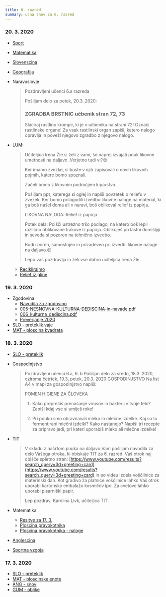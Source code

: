```yaml
---
title: 6. razred
summary: ucna snov za 6. razred
---
```


### 20. 3. 2020

* [Sport](sport/2020-03-20-sport.pdf)
* [Matematika](matematika/2020-03-20-utrjevanje.pdf)
* [Slovenscina](slovenscina/2020-03-20-preteklik-vaje.pdf)
* [Geografija](geografija/2020-03-20-geografija.pdf)
* Naravoslovje

    >Pozdravljeni učenci 6.a razreda
    >
    >Pošiljam delo za petek, 20.3. 2020:
    >
    >### ZGRADBA BRSTNIC učbenik stran 72, 73
    >Skiciraj rastlino krompir, ki je v učbeniku na strani 72! Označi rastlinske organe!
    >Za vsak rastlinski organ zapiši, katero nalogo opravlja in poveži njegovo zgradbo z njegovo nalogo.

* LUM:

    >Učiteljica Irena Žle si želi z vami, še naprej izvajati pouk likovne umetnosti na daljavo .Verjetno tudi vi?😊
    >
    >Ker imamo zvezke, si boste v njih zapisovali o novih likovnih pojmih, katere bomo spoznali. 
    >
    >Začeli bomo z likovnim področjem kiparstvo.
    >
    >Pošiljam ppt, katerega si oglej in napiši povzetek o reliefu v zvezek. Ker bomo prilagodili izvedbo likovne naloge na material, ki ga boš našel doma ali v naravi, boš oblikoval relief iz papirja.
    >
    >LIKOVNA NALOGA: Relief iz papirja
    >
    >Potek dela: Poišči ustrezno tršo podlago, na katero boš lepil različno oblikovane trakove iz papirja. Oblikuješ po lastni domišljiji in seveda si pozoren na tehnično izvedbo.  
    >
    >Bodi izviren, samostojen in prizadeven pri izvedbi likovne naloge na daljavo.😉
    >
    >Lepo vas pozdravlja in želi vse dobro učiteljica Irena Žle.

    * [Reciklirajmo](lum/reciklirajmo.pdf)
    * [Relief iz gline](lum/RELIEF_IZ_GLINE.pdf)

### 19. 3. 2020

* Zgodovina
    * [Navodila za zgodovino](zgodovina/2020-03-19-navodila.pdf)
    * [005-NESNOVNA-KULTURNA-DEDISCINA-in-navade.pdf](zgodovina/005-NESNOVNA-KULTURNA-DEDISCINA-in-navade.pdf)
    * [006_kulturna_dediscina.pdf](zgodovina/006_kulturna_dediscina.pdf)
    * [Preverjanje 2020](zgodovina/preverjanje_2020.pdf)
* [SLO - preteklik vaje](slovenscina/preteklik-vaje.pdf)
* [MAT - ploscina kvadrata](matematika/2020-03-19-ploscina-kvadrata.pdf)

### 18. 3. 2020

* [SLO - preteklik](slovenscina/preteklik-nadaljevanje.pdf)
* Gospodinjstvo

    > Pozdravljeni učenci 6.a, 6. b 
    > Pošiljan delo za sredo, 18.3. 2020, oziroma četrtek, 19.3, petek, 20.3. 2020 GOSPODINJSTVO
    > Na list A4 v mapi za gospodinjstvo napiši:
    > 
    > POMEN HIGIENE ZA ČLOVEKA
    > 1. Kako preprečiš prenašanje virusov in bakterij v tvoje telo?
    > Zapiši kdaj vse si umiješ roke!
    > 
    > 2. Pri pouku smo obravnavali mleko in mlečne izdelke.
    > Kaj so to fermentirani mlečni izdelki? Kako nastanejo?
    > Napiši tri recepte za pripravo jedi, pri kateri uporabiš mleko ali mlečne izdelke!

* TIT
    
    >V skladu z načrtom pouka na daljavo Vam pošiljam navodila za delo Vašega otroka, ki obiskuje TIT za 6. razred. 
    >Vaš otrok naj obišče spletno stran: [https://www.youtube.com/results?search_query=3d+greeting+card](https://www.youtube.com/results?search_query=3d+greeting+card) in po videu izdela voščilnico za materinski dan.
    >Kot gradivo za platnice voščilnice lahko Vaš otrok uporabi kartonsko embalažo kosmičev ipd. Za cvetove lahko uporabi pisarniški papir. 
    >
    >Lep pozdrav, Karolina Livk, učiteljica TIT.

* Matematika
    * [Resitve za 17. 3.](matematika/2020-03-17-resitve.jpg)
    * [Ploscina pravokotnika](matematika/ploscina-pravokotnika.pdf)
    * [Ploscina pravokotnika - naloge](matematika/2020-03-18-ploscina_pravokotnika.pdf)

* [Anglescina](anglescina/2020-03-18-anglescina.pdf)
* [Sportna vzgoja](2020-03-18-sport.pdf)

### 17. 3. 2020

* [SLO - preteklik](slovenscina/preteklik.pdf)
* [MAT - ploscinske enote](matematika/ploscinske-enote.pdf)
* [ANG - snov](anglescina/2020-03-17-anglescina.pdf)
* [GUM - oblike](gum/Oblike.pdf)